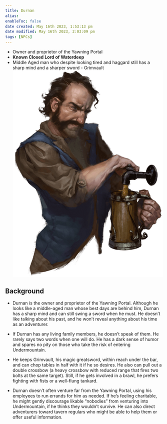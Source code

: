 ```yaml
---
title: Durnan
alias: 
enableToc: false
date created: May 16th 2023, 1:53:13 pm
date modified: May 16th 2023, 2:03:09 pm
tags: [NPCs]
---
```

- Owner and proprietor of the Yawning Portal
- **Known Closed Lord of Waterdeep**
- Middle Aged man who despite looking tired and haggard still has a sharp mind and a sharper sword - Grimvault
![](attachments/Pasted%20image%2020230516135552.png)

## Background
- Durnan is the owner and proprietor of the Yawning Portal. Although he looks like a middle-aged man whose best days are behind him, Durnan has a sharp mind and can still swing a sword when he must. He doesn’t like talking about his past, and he won’t reveal anything about his time as an adventurer.
- If Durnan has any living family members, he doesn’t speak of them. He rarely says two words when one will do. He has a dark sense of humor and spares no pity on those who take the risk of entering Undermountain.
- He keeps Grimvault, his magic greatsword, within reach under the bar, and can chop tables in half with it if he so desires. He also can pull out a double crossbow (a heavy crossbow with reduced range that fires two bolts at the same target). Still, if he gets involved in a brawl, he prefers fighting with fists or a well-flung tankard.

- Durnan doesn’t often venture far from the Yawning Portal, using his employees to run errands for him as needed. If he’s feeling charitable, he might gently discourage likable “nobodies” from venturing into Undermountain, if he thinks they wouldn’t survive. He can also direct adventurers toward tavern regulars who might be able to help them or offer useful information.
